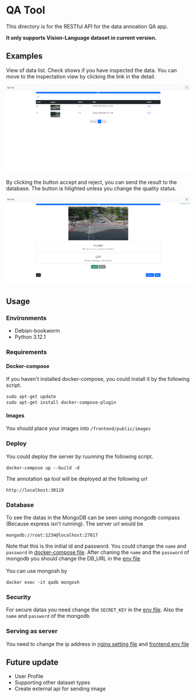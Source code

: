 # QA Tool

This directory is for the RESTful API for the data annoation QA app.<br>

**It only supports Vision-Language dataset in current version.**

## Examples

View of data list. Check shows if you have inspected the data. You can move to the inspectation view by clicking the link in the detail.

![demo1](img/demo1.PNG)

By clicking the button accept and reject, you can send the result to the database. The button is hilighted unless you change the quality status.

![demo2](img/deom2.PNG)

## Usage

### Environments

- Debian-bookworm
- Python 3.12.1

### Requirements

#### Docker-compose

If you haven't installed docker-compose, you could install it by the following script.

```shell
sudo apt-get update
sudo apt-get install docker-compose-plugin
```

#### Images

You should place your images into `/frontend/public/images`

### Deploy

You could deploy the server by ruunning the following script.

```shell
docker-compose up --build -d
```

The annotation qa tool will be deployed at the following url

```shell
http://localhost:30119
```

### Database

To see the datas in the MongoDB can be seen using mongodb compass (Because express isn't running). The server url would be

```shell
mongodb://root:1234@localhost:27017
```

Note that this is the initial id and password. You could change the `name` and `password` in [docker-compose file](docker-compose.yml). After chaning the `name` and the `password` of mongodb you should change the DB_URL in the [env file](api/.env)
<br><br>
You can use mongosh by

```shell
docker exec -it qadb mongosh
```

### Security

For secure datas you need change the `SECRET_KEY` in the [env file](api/.env). Also the `name` and `password` of the mongodb

### Serving as server

You need to change the ip address in [nginx setting file](./qa) and [frontend env file](frontend/.env.production)

## Future update

- User Profile
- Supporting other dataset types
- Create external api for sending image
